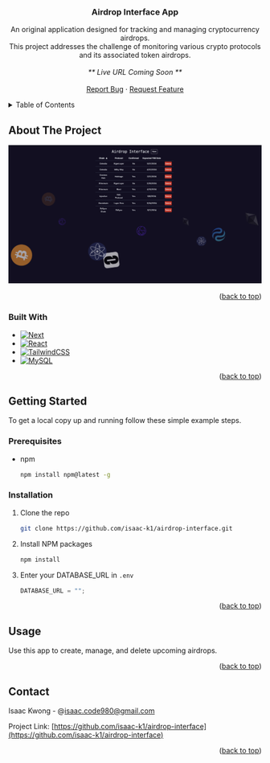 <!-- Improved compatibility of back to top link: See: https://github.com/othneildrew/Best-README-Template/pull/73 -->

<a name="readme-top"></a>

<!-- [![Contributors][contributors-shield]][contributors-url]
[![Forks][forks-shield]][forks-url]
[![Stargazers][stars-shield]][stars-url]
[![Issues][issues-shield]][issues-url]
[![MIT License][license-shield]][license-url]
[![LinkedIn][linkedin-shield]][linkedin-url] -->

<!-- PROJECT LOGO -->
<div align="center">
<h3 align="center">Airdrop Interface App</h3>
  <p align="center">
    An original application designed for tracking and managing cryptocurrency airdrops.
    <br />
    This project addresses the challenge of monitoring various crypto protocols and its associated token airdrops.
    <br />
    <br />
    <em>** Live URL Coming Soon **</em> 
    <br />
    <br />
    <!-- <a href="https://ticket-app-bay.vercel.app/">View Demo</a>
    · -->
    <a href="https://github.com/isaac-k1/airdrop-interface/issues">Report Bug</a>
    ·
    <a href="https://github.com/isaac-k1/airdrop-interface/issues">Request Feature</a>
  </p>
</div>

<!-- TABLE OF CONTENTS -->
<details>
  <summary>Table of Contents</summary>
  <ol>
    <li>
      <a href="#about-the-project">About The Project</a>
      <ul>
        <li><a href="#built-with">Built With</a></li>
      </ul>
    </li>
    <li>
      <a href="#getting-started">Getting Started</a>
      <ul>
        <li><a href="#prerequisites">Prerequisites</a></li>
        <li><a href="#installation">Installation</a></li>
      </ul>
    </li>
    <li><a href="#usage">Usage</a></li>
    <li><a href="#contact">Contact</a></li>
  </ol>
</details>

<!-- ABOUT THE PROJECT -->

## About The Project

[![Airdrop Interface Screen Shot][product-screenshot]](https://github.com/isaac-k1/airdrop-interface/)

<p align="right">(<a href="#readme-top">back to top</a>)</p>

### Built With

- [![Next][Next.js]][Next-url]
- [![React][React.js]][React-url]
- [![TailwindCSS][TailwindCSS]][TailwindCSS-url]
- [![MySQL][MySQL]][MySQL-url]

<p align="right">(<a href="#readme-top">back to top</a>)</p>

<!-- GETTING STARTED -->

## Getting Started

To get a local copy up and running follow these simple example steps.

### Prerequisites

- npm
  ```sh
  npm install npm@latest -g
  ```

### Installation

1. Clone the repo
   ```sh
   git clone https://github.com/isaac-k1/airdrop-interface.git
   ```
2. Install NPM packages
   ```sh
   npm install
   ```
3. Enter your DATABASE_URL in `.env`
   ```js
   DATABASE_URL = "";
   ```

<p align="right">(<a href="#readme-top">back to top</a>)</p>

<!-- USAGE EXAMPLES -->

## Usage

Use this app to create, manage, and delete upcoming airdrops.

<p align="right">(<a href="#readme-top">back to top</a>)</p>

<!-- CONTACT -->

## Contact

Isaac Kwong - @isaac.code980@gmail.com

Project Link: [https://github.com/isaac-k1/airdrop-interface](https://github.com/isaac-k1/airdrop-interface)

<p align="right">(<a href="#readme-top">back to top</a>)</p>

<!-- MARKDOWN LINKS & IMAGES -->
<!-- https://www.markdownguide.org/basic-syntax/#reference-style-links -->

[contributors-shield]: https://img.shields.io/github/contributors/isaac-k1/ticket-app.svg?style=for-the-badge
[contributors-url]: https://github.com/isaac-k1/airdrop-interface/graphs/contributors
[forks-shield]: https://img.shields.io/github/forks/isaac-k1/ticket-app.svg?style=for-the-badge
[forks-url]: https://github.com/isaac-k1/airdrop-interface/network/members
[stars-shield]: https://img.shields.io/github/stars/isaac-k1/ticket-app.svg?style=for-the-badge
[stars-url]: https://github.com/isaac-k1/airdrop-interface/stargazers
[issues-shield]: https://img.shields.io/github/issues/isaac-k1/ticket-app.svg?style=for-the-badge
[issues-url]: https://github.com/isaac-k1/airdrop-interface/issues
[license-shield]: https://img.shields.io/github/license/isaac-k1/ticket-app.svg?style=for-the-badge
[license-url]: https://github.com/isaac-k1/airdrop-interface/blob/master/LICENSE.txt
[linkedin-shield]: https://img.shields.io/badge/-LinkedIn-black.svg?style=for-the-badge&logo=linkedin&colorB=555
[linkedin-url]: https://linkedin.com/in/isaac-kwong-847746188
[product-screenshot]: public/airdrop-screenshot.png
[Next.js]: https://img.shields.io/badge/next.js-000000?style=for-the-badge&logo=nextdotjs&logoColor=white
[Next-url]: https://nextjs.org/
[React.js]: https://img.shields.io/badge/React-20232A?style=for-the-badge&logo=react&logoColor=61DAFB
[React-url]: https://reactjs.org/
[Vue.js]: https://img.shields.io/badge/Vue.js-35495E?style=for-the-badge&logo=vuedotjs&logoColor=4FC08D
[Vue-url]: https://vuejs.org/
[Angular.io]: https://img.shields.io/badge/Angular-DD0031?style=for-the-badge&logo=angular&logoColor=white
[Angular-url]: https://angular.io/
[Svelte.dev]: https://img.shields.io/badge/Svelte-4A4A55?style=for-the-badge&logo=svelte&logoColor=FF3E00
[Svelte-url]: https://svelte.dev/
[Laravel.com]: https://img.shields.io/badge/Laravel-FF2D20?style=for-the-badge&logo=laravel&logoColor=white
[Laravel-url]: https://laravel.com
[Bootstrap.com]: https://img.shields.io/badge/Bootstrap-563D7C?style=for-the-badge&logo=bootstrap&logoColor=white
[Bootstrap-url]: https://getbootstrap.com
[JQuery.com]: https://img.shields.io/badge/jQuery-0769AD?style=for-the-badge&logo=jquery&logoColor=white
[JQuery-url]: https://jquery.com
[MongoDB]: https://img.shields.io/badge/MongoDB-%234ea94b.svg?style=for-the-badge&logo=mongodb&logoColor=white
[MongoDB-url]: https://www.mongodb.com/
[TailwindCSS]: https://img.shields.io/badge/Tailwind_CSS-38B2AC?style=for-the-badge&logo=tailwind-css&logoColor=white
[TailwindCSS-url]: https://tailwindcss.com/
[MySQL]: https://img.shields.io/badge/MySQL-005C84?style=for-the-badge&logo=mysql&logoColor=white
[MySQL-url]: https://mysql.com/
